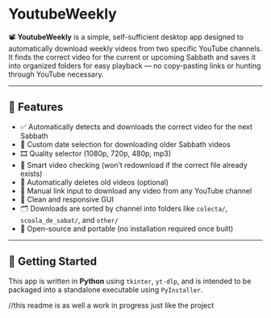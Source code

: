 # YoutubeWeekly

📽️ **YoutubeWeekly** is a simple, self-sufficient desktop app designed to automatically download weekly videos from two specific YouTube channels.  
It finds the correct video for the current or upcoming Sabbath and saves it into organized folders for easy playback — no copy-pasting links or hunting through YouTube necessary.

---

## 🔧 Features

- ✅ Automatically detects and downloads the correct video for the next Sabbath
- 🎯 Custom date selection for downloading older Sabbath videos
- 🎞️ Quality selector (1080p, 720p, 480p, mp3)
- 🧠 Smart video checking (won’t redownload if the correct file already exists)
- 🧹 Automatically deletes old videos (optional)
- 🔗 Manual link input to download any video from any YouTube channel
- 🧭 Clean and responsive GUI
- 🗂️ Downloads are sorted by channel into folders like `colecta/`, `scoala_de_sabat/`, and `other/`
- 💾 Open-source and portable (no installation required once built)

---

## 🚀 Getting Started

This app is written in **Python** using `tkinter`, `yt-dlp`, and is intended to be packaged into a standalone executable using `PyInstaller`.

//this readme is as well a work in progress just like the project
